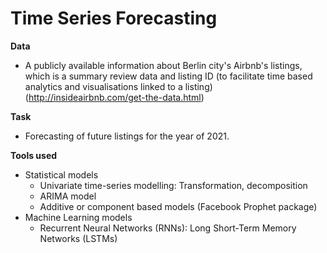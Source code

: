 # Time Series Forecasting

**Data**
 - A publicly available information about Berlin city's Airbnb's listings, which is a summary review data and listing ID (to facilitate time based analytics and visualisations linked to a listing) (http://insideairbnb.com/get-the-data.html)

**Task**
 - Forecasting of future listings for the year of 2021.

**Tools used**
 - Statistical models
   - Univariate time-series modelling: Transformation, decomposition
   - ARIMA model
   - Additive or component based models (Facebook Prophet package)
 - Machine Learning models
   - Recurrent Neural Networks (RNNs): Long Short-Term Memory Networks (LSTMs)
